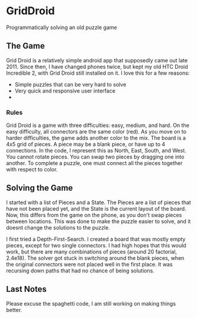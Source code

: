 # GridDroid
Programmatically solving an old puzzle game

## The Game
Grid Droid is a relatively simple android app that supposedly came out late 2011. Since then, I have changed phones twice, but kept my old HTC Droid Incredible 2, with Grid Droid still installed on it.
I love this for a few reasons:
  * Simple puzzles that can be very hard to solve
  * Very quick and responsive user interface
  * 
### Rules
Grid Droid is a game with three difficulties: easy, medium, and hard. On the easy difficulty, all connectors are the same color (red). As you move on to harder difficulties, the game adds another color to the mix.
The board is a 4x5 grid of pieces. A piece may be a blank piece, or have up to 4 connections. In the code, I represent this as North, East, South, and West. You cannot rotate pieces.
You can swap two pieces by dragging one into another. To complete a puzzle, one must connect all the pieces together with respect to color.

## Solving the Game
I started with a list of Pieces and a State. The Pieces are a list of pieces that have not been placed yet, and the State is the current layout of the board. Now, this differs from the game on the phone, as you don't swap pieces between locations. This was done to make the puzzle easier to solve, and it doesnt change the solutions to the puzzle.

I first tried a Depth-First-Search. I created a board that was mostly empty pieces, except for two single connectors. I had high hopes that this would work, but there are many combinations of pieces (around 20 factorial, 2.4e18). The solver got stuck in switching around the blank pieces, when the original connectors were not placed well in the first place. It was recursing down paths that had no chance of being solutions.

## Last Notes

Please excuse the spaghetti code, I am still working on making things better.
